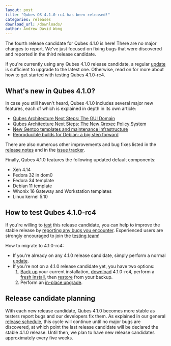 ```yaml
---
layout: post
title: "Qubes OS 4.1.0-rc4 has been released!"
categories: releases
download_url: /downloads/
author: Andrew David Wong
---
```


The fourth release candidate for Qubes 4.1.0 is here! There are no major
changes to report. We've just focused on fixing bugs that were
discovered and reported in the third release candidate.

If you're currently using any Qubes 4.1.0 release candidate, a regular
[update] is sufficient to upgrade to the latest one. Otherwise, read on
for more about how to get started with testing Qubes 4.1.0-rc4.


What's new in Qubes 4.1.0?
--------------------------

In case you still haven't heard, Qubes 4.1.0 includes several major new
features, each of which is explained in depth in its own article:

- [Qubes Architecture Next Steps: The GUI Domain]
- [Qubes Architecture Next Steps: The New Qrexec Policy System]
- [New Gentoo templates and maintenance infrastructure]
- [Reproducible builds for Debian: a big step forward]

There are also  numerous other improvements and bug fixes listed in the
[release notes] and in the [issue tracker].

Finally, Qubes 4.1.0 features the following updated default components:

- Xen 4.14
- Fedora 32 in dom0
- Fedora 34 template
- Debian 11 template
- Whonix 16 Gateway and Workstation templates
- Linux kernel 5.10


How to test Qubes 4.1.0-rc4
---------------------------

If you're willing to [test] this release candidate, you can help to
improve the stable release by [reporting any bugs you encounter].
Experienced users are strongly encouraged to join the [testing team]!

How to migrate to 4.1.0-rc4:

- If you're already on any 4.1.0 release candidate, simply perform a
  normal [update].
- If you're not on a 4.1.0 release candidate yet, you have two options:
  1. [Back up] your current installation, [download] 4.1.0-rc4, perform
     a [fresh install], then [restore] from your backup.
  2. Perform an [in-place upgrade].


Release candidate planning
--------------------------

With each new release candidate, Qubes 4.1.0 becomes more stable as
testers report bugs and our developers fix them. As explained in our
general [release schedule], this cycle will continue until no major bugs
are discovered, at which point the last release candidate will be
declared the stable 4.1.0 release. Until then, we plan to have new
release candidates approximately every five weeks.


[update]: /doc/how-to-update/
[Qubes Architecture Next Steps: The GUI Domain]: /news/2020/03/18/gui-domain/
[Qubes Architecture Next Steps: The New Qrexec Policy System]: /news/2020/06/22/new-qrexec-policy-system/
[New Gentoo templates and maintenance infrastructure]: /news/2020/10/05/new-gentoo-templates-and-maintenance-infrastructure/
[Reproducible builds for Debian: a big step forward]: /news/2021/10/08/reproducible-builds-for-debian-a-big-step-forward/
[release notes]: /doc/releases/4.1/release-notes/
[issue tracker]: https://github.com/QubesOS/qubes-issues/issues?q=milestone%3A%22Release+4.1%22+is%3Aclosed+-label%3A%22R%3A+duplicate%22+-label%3A%22R%3A+invalid%22+-label%3A%22R%3A+cannot+reproduce%22+-label%3A%22R%3A+not+an+issue%22+-label%3A%22R%3A+not+our+bug%22+-label%3A%22R%3A+won%27t+do%22+-label%3A%22R%3A+won%27t+fix%22+
[download]: /downloads/
[test]: /doc/testing/
[reporting any bugs you encounter]: /doc/issue-tracking/
[testing team]: https://forum.qubes-os.org/t/joining-the-testing-team/5190
[Back up]: https://qubes-doc-rst.readthedocs.io/en/latest/user/how-to-guides/how-to-back-up-restore-and-migrate.html#creating-a-backup
[fresh install]: /doc/installation-guide/
[restore]: https://qubes-doc-rst.readthedocs.io/en/latest/user/how-to-guides/how-to-back-up-restore-and-migrate.html#restoring-from-a-backup
[in-place upgrade]: /doc/upgrade/4.1/
[release schedule]: https://qubes-doc-rst.readthedocs.io/en/latest/developer/releases/version-scheme.html#release-schedule
